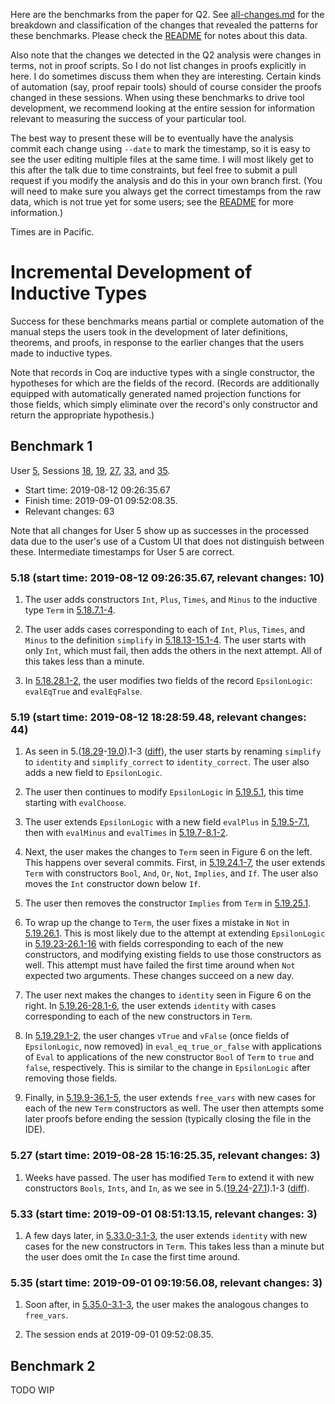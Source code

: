 Here are the benchmarks from the paper for Q2. See [all-changes.md](./all-changes.md) for
the breakdown and classification of the changes that revealed the patterns for these
benchmarks. Please check the [README](../README.md) for notes about this data.

Also note that the changes we detected in the Q2 analysis were changes in terms, not in proof
scripts. So I do not list changes in proofs explicitly in here.
I do sometimes discuss them when they are interesting.
Certain kinds of automation (say, proof repair tools) should of course
consider the proofs changed in these sessions.
When using these benchmarks to drive tool development, we recommend
looking at the entire session for information relevant to measuring
the success of your particular tool.

The best way to present these will be to eventually have the analysis commit
each change using `--date` to mark the timestamp, so it is easy to see the user
editing multiple files at the same time. I will most likely get to this after
the talk due to time constraints, but feel free to submit a pull request if you
modify the analysis and do this in your own branch first. (You will need to
make sure you always get the correct timestamps from the raw data, which is not true
yet for some users; see the [README](../README.md) for more information.)

Times are in Pacific.

# Incremental Development of Inductive Types

Success for these benchmarks means partial or complete automation of the 
manual steps the users took in the development of later definitions, theorems, and proofs,
in response to the earlier changes that the users made to inductive types.

Note that records in Coq are inductive types with a single constructor, the hypotheses
for which are the fields of the record. (Records are additionally equipped with automatically 
generated named projection functions for those fields, which simply eliminate over the record's only
constructor and return the appropriate hypothesis.)

## Benchmark 1

User [5](https://github.com/uwplse/analytics-data/tree/master/diffs-annotated-with-times/5), Sessions [18](https://github.com/uwplse/analytics-data/blob/master/diffs-annotated-with-times/5/user-5-session-18.v), [19](https://github.com/uwplse/analytics-data/blob/master/diffs-annotated-with-times/5/user-5-session-19.v), [27](https://github.com/uwplse/analytics-data/blob/master/diffs-annotated-with-times/5/user-5-session-27.v), [33](https://github.com/uwplse/analytics-data/blob/master/diffs-annotated-with-times/5/user-5-session-33.v), and [35](https://github.com/uwplse/analytics-data/blob/master/diffs-annotated-with-times/5/user-5-session-35.v).

* Start time: 2019-08-12 09:26:35.67
* Finish time: 2019-09-01 09:52:08.35.
* Relevant changes: 63

Note that all changes for User 5 show up as successes in the processed data due to the
user's use of a Custom UI that does not distinguish between these. Intermediate
timestamps for User 5 are correct.

### 5.18 (start time: 2019-08-12 09:26:35.67, relevant changes: 10)

1. The user adds constructors `Int`, `Plus`, `Times`, and `Minus` to
the inductive type `Term` in [5.18.7.1-4](https://github.com/uwplse/analytics-data/commit/9ba76d98852bc05e691854948d1510fc911eea93#diff-173bdb1576f0b722cd01570dda7d0ef6).

2. The user adds cases corresponding to each of `Int`, `Plus`, `Times`, and `Minus`
to the definition `simplify` in [5.18.13-15.1-4](https://github.com/uwplse/analytics-data/compare/340cb9fb53a1454d5d72f450f2b8fd205591edd8..dbc37b8a35ba02e3b11ece041ba38ae8a214ead6).
The user starts with only `Int`, which must fail, then adds the others in
the next attempt. All of this takes less than a minute.

3. In [5.18.28.1-2](https://github.com/uwplse/analytics-data/commit/428960451de13bf138d880371b268f9243bd0775#diff-173bdb1576f0b722cd01570dda7d0ef6),
the user modifies two fields of the record `EpsilonLogic`: `evalEqTrue` and `evalEqFalse`.

### 5.19 (start time: 2019-08-12 18:28:59.48, relevant changes: 44)

1. As seen in 5.([18.29](https://github.com/uwplse/analytics-data/blob/fbae602cf8eb85e5ff89195034fd80529d27e124/diffs-annotated-with-times/5/user-5-session-18.v)-[19.0](https://github.com/uwplse/analytics-data/blob/5e53d111a38bb3dd9bcb46ae675774eed053d970/diffs-annotated-with-times/5/user-5-session-19.v)).1-3 ([diff](https://www.diffchecker.com/ByDlZAJU)), the user starts
by renaming `simplify` to `identity` and `simplify_correct` to `identity_correct`. The user also adds a new field to `EpsilonLogic`. 

2. The user then continues to modify `EpsilonLogic` in [5.19.5.1](https://github.com/uwplse/analytics-data/commit/2894ba5928f7fe963c8a1d8d2b31fb5cd3858df7#diff-86d76448a54765ff094f8c80cd8be3a0),
this time starting with `evalChoose`.

3. The user extends `EpsilonLogic` with a new field `evalPlus` in
[5.19.5-7.1](https://github.com/uwplse/analytics-data/compare/2894ba5928f7fe963c8a1d8d2b31fb5cd3858df7..49ad0ac21d49dac8454385945fdf5e2cfb9abf90),
then with `evalMinus` and `evalTimes` in
[5.19.7-8.1-2](https://github.com/uwplse/analytics-data/commit/08436be993b76fa3b4f9e8673acc78fbb12d79d1#diff-86d76448a54765ff094f8c80cd8be3a0).

4. Next, the user makes the changes to `Term` seen in Figure 6 on the left.
This happens over several commits. First, in
[5.19.24.1-7](https://github.com/uwplse/analytics-data/commit/8fc49439bcfc887ee2493d9562bd212b2bd1a2bf#diff-86d76448a54765ff094f8c80cd8be3a0),
the user extends `Term` with constructors `Bool`, `And`, `Or`, `Not`, `Implies`,
and `If`. The user also moves the `Int` constructor down below `If`.

5. The user then removes the constructor `Implies` from `Term`
in [5.19.25.1](https://github.com/uwplse/analytics-data/commit/0e679efd22f7ae6447c8fc5641090a5427240602#diff-86d76448a54765ff094f8c80cd8be3a0).

6. To wrap up the change to `Term`, the user fixes a mistake in `Not` in
[5.19.26.1](https://github.com/uwplse/analytics-data/commit/a282a80381cd7c89faea21c63af3887fb2a86537). This is most likely due to
the attempt at extending `EpsilonLogic` in
[5.19.23-26.1-16](https://github.com/uwplse/analytics-data/compare/ff27a314a04df3b8ec56090bff68c3060923a658..a282a80381cd7c89faea21c63af3887fb2a86537)
with fields corresponding to each of the new constructors, and modifying
existing fields to use those constructors as well. This attempt
must have failed the first time around when `Not` expected two arguments.
These changes succeed on a new day.

7. The user next makes the changes to `identity` seen in Figure 6 on the right. In [5.19.26-28.1-6](https://github.com/uwplse/analytics-data/compare/a282a80381cd7c89faea21c63af3887fb2a86537..641426ca64c96b20b5fe1c450b95f4cd983616dc),
the user extends `identity` with cases corresponding to each of the new
constructors in `Term`.

8. In [5.19.29.1-2](https://github.com/uwplse/analytics-data/commit/88831cd564e0fa8685cf0d37a2941d105220dfd5#diff-86d76448a54765ff094f8c80cd8be3a0),
the user changes `vTrue` and `vFalse` (once fields of `EpsilonLogic`, now removed)
in `eval_eq_true_or_false` with applications of `Eval` to applications of the new constructor `Bool`
of `Term` to `true` and `false`, respectively. This is similar to the change
in `EpsilonLogic` after removing those fields.

9. Finally, in [5.19.9-36.1-5](https://github.com/uwplse/analytics-data/compare/40b88925739c1ffb7c130395cc57911521987a95..ada30a73e03268cf378ce10849f697b04e4ccd4d),
the user extends `free_vars` with new cases for each of the new `Term` constructors as well. The user then attempts some later proofs before
ending the session (typically closing the file in the IDE).

### 5.27 (start time: 2019-08-28 15:16:25.35, relevant changes: 3)

1. Weeks have passed. The user has modified `Term` to extend it with
new constructors `Bools`, `Ints`, and `In`, as we see in 5.([19.24](https://github.com/uwplse/analytics-data/blob/8fc49439bcfc887ee2493d9562bd212b2bd1a2bf/diffs-annotated-with-times/5/user-5-session-19.v)-[27.1](https://github.com/uwplse/analytics-data/blob/7e75933b596616de7a54470d99369a3d6a06df46/diffs-annotated-with-times/5/user-5-session-27.v)).1-3 ([diff](https://www.diffchecker.com/IjqbTjc7)).

### 5.33 (start time: 2019-09-01 08:51:13.15, relevant changes: 3)

1. A few days later, in [5.33.0-3.1-3](https://github.com/uwplse/analytics-data/compare/a338aa6c435dedb41665ab30fe17eb73020ad07f..ed89b37b72a4f7d8f463e64a21f1893344d39fdb),
the user extends `identity` with new cases for the new constructors in `Term`.
This takes less than a minute but the user does omit the `In` case the first
time around.

### 5.35 (start time: 2019-09-01 09:19:56.08, relevant changes: 3)

1. Soon after, in [5.35.0-3.1-3](https://github.com/uwplse/analytics-data/compare/6cdd9e85eefb602ec4c576ced438d416788e4fc8..111a4ec95023e0004b7fbd1ff9b8a02aabcbfa44),
the user makes the analogous changes to `free_vars`.

2. The session ends at 2019-09-01 09:52:08.35.

## Benchmark 2

TODO WIP


